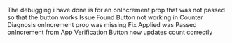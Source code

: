 The debugging i have done is for an onIncrement prop that was not passed so that the button works
Issue Found	Button not working in Counter
Diagnosis	onIncrement prop was missing
Fix Applied was	Passed onIncrement from App
Verification	Button now updates count correctly 